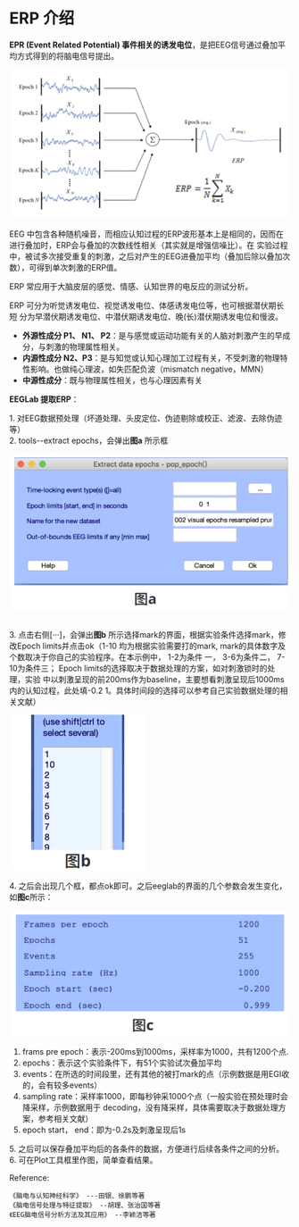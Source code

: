 # ERP 介绍

**EPR (Event Related Potential) 事件相关的诱发电位**，是把EEG信号通过叠加平均方式得到的将脑电信号提出。&#x20;

![](../../.gitbook/assets/erp.PNG)

EEG 中包含各种随机噪音，而相应认知过程的ERP波形基本上是相同的，因而在进行叠加时，ERP会与叠加的次数线性相关（其实就是增强信噪比）。在 实验过程中，被试多次接受重复的刺激，之后对产⽣的EEG进叠加平均（叠加后除以叠加次数），可得到单次刺激的ERP值。

ERP 常应用于大脑皮层的感觉、情感、认知世界的电反应的测试分析。

ERP 可分为听觉诱发电位、视觉诱发电位、体感诱发电位等，也可根据潜伏期长短 分为早潜伏期诱发电位、中潜伏期诱发电位、晚(长)潜伏期诱发电位和慢波。

* **外源性成分 P1、 N1、 P2**：是与感觉或运动功能有关的人脑对刺激产生的早成分，与刺激的物理属性相关。
* **内源性成分 N2、P3**：是与知觉或认知心理加工过程有关，不受刺激的物理特性影响。也做纯心理波，如失匹配负波（mismatch negative，MMN）&#x20;
* **中源性成分**：既与物理属性相关，也与心理因素有关

**EEGLab 提取ERP**：&#x20;

1\. 对EEG数据预处理（坏道处理、头⽪定位、伪迹剔除或校正、滤波、去除伪迹等） \
2\. tools--extract epochs，会弹出**图a** 所示框&#x20;

![](../../.gitbook/assets/a.PNG)

\
3\. 点击右侧\[···]，会弹出**图b** 所示选择mark的界⾯，根据实验条件选择mark，修改Epoch limits并点击ok（1-10 均为根据实验需要打的mark, mark的具体数字及个数取决于你⾃⼰的实验程序。在本示例中， 1-2为条件 ⼀， 3-6为条件⼆， 7-10为条件三； Epoch limits的选择取决于数据处理的⽅案，如对刺激锁时的处理，实验 中以刺激呈现的前200ms作为baseline，主要想看刺激呈现后1000ms内的认知过程，此处填-0.2 1。具体时间段的选择可以参考⾃⼰实验数据处理的相关⽂献）&#x20;

![](../../.gitbook/assets/b.PNG)

4\. 之后会出现⼏个框，都点ok即可。之后eeglab的界⾯的⼏个参数会发⽣变化，如**图c**所示：&#x20;

![](../../.gitbook/assets/c.PNG)

1. frams pre epoch：表示-200ms到1000ms，采样率为1000，共有1200个点.
2. epochs：表示这个实验条件下，有51个实验试次叠加平均&#x20;
3. events：在所选的时间段⾥，还有其他的被打mark的点（示例数据是⽤EGI收的，会有较多events）&#x20;
4. sampling rate：采样率1000，即每秒钟采1000个点（⼀般实验在预处理时会降采样，示例数据⽤于 decoding，没有降采样，具体需要取决于数据处理⽅案，参考相关⽂献）&#x20;
5. &#x20;epoch start， end：即为-0.2s及刺激呈现后1s&#x20;

5\. 之后可以保存叠加平均后的各条件的数据，⽅便进⾏后续各条件之间的分析。\
6\. 可在Plot⼯具框⾥作图，简单查看结果。



Reference:

`《脑电与认知神经科学》 ---⽥银、徐鹏等著` \
`《脑电信号处理与特征提取》 --胡理、张治国等著` \
`《EEG脑电信号分析⽅法及其应⽤》 --李颖洁等著`
